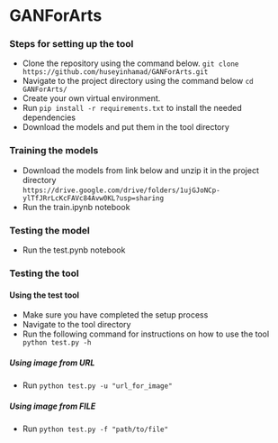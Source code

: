 # GANForArts

### Steps for setting up the tool
- Clone the repository using the command below.
  `git clone https://github.com/huseyinhamad/GANForArts.git`
- Navigate to the project directory using the command below
  `cd GANForArts/`
- Create your own virtual environment.
- Run `pip install -r requirements.txt` to install the needed dependencies
- Download the models and put them in the tool directory

### Training the models
- Download the models from link below and unzip it in the project directory   
  `https://drive.google.com/drive/folders/1ujGJoNCp-ylTfJRrLcKcFAVc84Avw0KL?usp=sharing`
- Run the train.ipynb notebook 

### Testing the model
- Run the test.pynb notebook

### Testing the tool
#### Using the test tool
- Make sure you have completed the setup process
- Navigate to the tool directory
- Run the following command for instructions on how to use the tool
  ` python test.py -h`
##### Using image from URL
- Run
  `python test.py -u "url_for_image"`
##### Using image from FILE
- Run
   `python test.py -f "path/to/file"`
   
